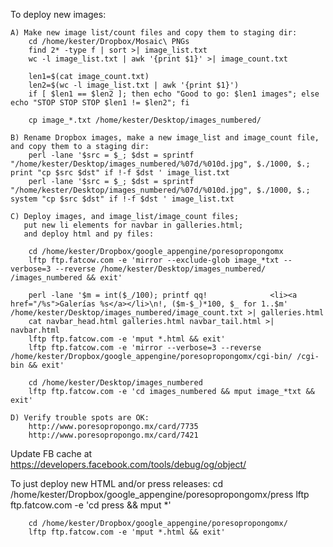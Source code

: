 

To deploy new images:

    A) Make new image list/count files and copy them to staging dir:
        cd /home/kester/Dropbox/Mosaic\ PNGs
        find 2* -type f | sort >| image_list.txt
        wc -l image_list.txt | awk '{print $1}' >| image_count.txt

        len1=$(cat image_count.txt)
        len2=$(wc -l image_list.txt | awk '{print $1}')
        if [ $len1 == $len2 ]; then echo "Good to go: $len1 images"; else echo "STOP STOP STOP $len1 != $len2"; fi

        cp image_*.txt /home/kester/Desktop/images_numbered/

    B) Rename Dropbox images, make a new image_list and image_count file, and copy them to a staging dir:
        perl -lane '$src = $_; $dst = sprintf "/home/kester/Desktop/images_numbered/%07d/%010d.jpg", $./1000, $.;  print "cp $src $dst" if !-f $dst ' image_list.txt
        perl -lane '$src = $_; $dst = sprintf "/home/kester/Desktop/images_numbered/%07d/%010d.jpg", $./1000, $.; system "cp $src $dst" if !-f $dst ' image_list.txt

    C) Deploy images, and image_list/image_count files;
       put new li elements for navbar in galleries.html;
       and deploy html and py files:

        cd /home/kester/Dropbox/google_appengine/poresopropongomx
        lftp ftp.fatcow.com -e 'mirror --exclude-glob image_*txt --verbose=3 --reverse /home/kester/Desktop/images_numbered/ /images_numbered && exit'

        perl -lane '$m = int($_/100); printf qq!              <li><a href="/%s">Galerías %s</a></li>\n!, ($m-$_)*100, $_ for 1..$m' /home/kester/Desktop/images_numbered/image_count.txt >| galleries.html
        cat navbar_head.html galleries.html navbar_tail.html >| navbar.html
        lftp ftp.fatcow.com -e 'mput *.html && exit'
        lftp ftp.fatcow.com -e 'mirror --verbose=3 --reverse /home/kester/Dropbox/google_appengine/poresopropongomx/cgi-bin/ /cgi-bin && exit'

        cd /home/kester/Desktop/images_numbered
        lftp ftp.fatcow.com -e 'cd images_numbered && mput image_*txt && exit'

    D) Verify trouble spots are OK:
        http://www.poresopropongo.mx/card/7735
        http://www.poresopropongo.mx/card/7421

Update FB cache at https://developers.facebook.com/tools/debug/og/object/

To just deploy new HTML and/or press releases:
        cd /home/kester/Dropbox/google_appengine/poresopropongomx/press
        lftp ftp.fatcow.com -e 'cd press && mput *'

        cd /home/kester/Dropbox/google_appengine/poresopropongomx/
        lftp ftp.fatcow.com -e 'mput *.html && exit'
